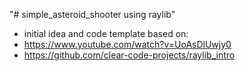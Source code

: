 "# simple_asteroid_shooter using raylib" 

- initial idea and code template based on:
- https://www.youtube.com/watch?v=UoAsDlUwjy0
- https://github.com/clear-code-projects/raylib_intro
